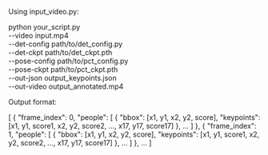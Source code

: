 Using input_video.py:

python your_script.py \
  --video input.mp4 \
  --det-config path/to/det_config.py \
  --det-ckpt path/to/det_ckpt.pth \
  --pose-config path/to/pct_config.py \
  --pose-ckpt path/to/pct_ckpt.pth \
  --out-json output_keypoints.json \
  --out-video output_annotated.mp4

Output format:

[
  {
    "frame_index": 0,
    "people": [
      {
        "bbox": [x1, y1, x2, y2, score],
        "keypoints": [x1, y1, score1, x2, y2, score2, ..., x17, y17, score17]
      },
      ...
    ]
  },
  {
    "frame_index": 1,
    "people": [
      {
        "bbox": [x1, y1, x2, y2, score],
        "keypoints": [x1, y1, score1, x2, y2, score2, ..., x17, y17, score17]
      },
      ...
    ]
  },
  ...
]